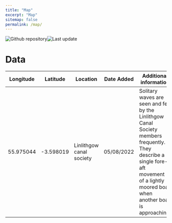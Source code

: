```yaml
---
title: "Map"
excerpt: "Map"
sitemap: false
permalink: /map/
---
```


<div class="flourish-embed flourish-map" data-src="visualisation/10834254"><script src="https://public.flourish.studio/resources/embed.js"></script></div>

<img alt="Github repository" src="https://img.shields.io/website?up_message=online&url=https%3A%2F%2Fscottish-solitary-waves.github.io%2F"><img alt="Last update" src="https://img.shields.io/github/last-commit/scottish-solitary-waves/scottish-solitary-waves.github.io?label=Last%20update">

# Data

| Longitude | Latitude | Location | Date Added | Additional information |
| --------- | -------- | -------- | ---------- | ---------------------- |
55.975044 |	-3.598019 | Linlithgow canal society |	05/08/2022 | Solitary waves are seen and felt by the Linlithgow Canal Society members frequently. They describe a single fore-aft movement of a lightly moored boat when another boat is approaching.|
